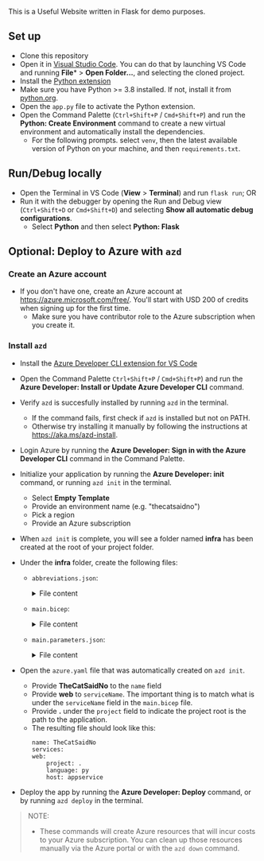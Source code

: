 This is a Useful Website written in Flask for demo purposes.

## Set up

- Clone this repository 
- Open it in [Visual Studio Code](https://code.visualstudio.com/). You can do that by launching VS Code and running **File*** > **Open Folder...**, and selecting the cloned project. 
- Install the [Python extension](https://marketplace.visualstudio.com/items?itemName=ms-python.python)
- Make sure you have Python >= 3.8 installed. If not, install it from [python.org](https://www.python.org/downloads/).
- Open the `app.py` file to activate the Python extension.
- Open the Command Palette (`Ctrl+Shift+P` / `Cmd+Shift+P`) and run the **Python: Create Environment** command to create a new virtual environment and automatically install the dependencies.  
    - For the following prompts. select `venv`, then the latest available version of Python on your machine, and then `requirements.txt`.

## Run/Debug locally
- Open the Terminal in VS Code (**View** > **Terminal**) and run `flask run`; OR
- Run it with the debugger by opening the Run and Debug view (`Ctrl+Shift+D` or `Cmd+Shift+D`) and selecting **Show all automatic debug configurations**. 
    - Select **Python** and then select **Python: Flask**  


## Optional: Deploy to Azure with `azd`

### Create an Azure account
- If you don't have one, create an Azure account at https://azure.microsoft.com/free/. You'll start with USD 200 of credits when signing up for the first time. 
    - Make sure you have contributor role to the Azure subscription when you create it.
### Install `azd`
- Install the [Azure Developer CLI extension for VS Code](https://marketplace.visualstudio.com/items?itemName=ms-azuretools.azure-dev)
- Open the Command Palette `Ctrl+Shift+P` / `Cmd+Shift+P`) and run the **Azure Developer: Install or Update Azure Developer CLI** command.
- Verify `azd` is succesfully installed by running `azd` in the terminal. 
    - If the command fails, first check if `azd` is installed but not on PATH. 
    - Otherwise try installing it manually by following the instructions at https://aka.ms/azd-install. 
- Login Azure by running the **Azure Developer: Sign in with the Azure Developer CLI** command in the Command Palette. 
- Initialize your application by running the **Azure Developer: init** command, or running `azd init` in the terminal.
    - Select **Empty Template**
    - Provide an environment name (e.g. "thecatsaidno")
    - Pick a region
    - Provide an Azure subscription
- When `azd init` is complete, you will see a folder named **infra** has been created at the root of your project folder.
- Under the **infra** folder, create the following files:
    - `abbreviations.json`:
        <details> <summary> File content </summary> 

        ```
        {
            "analysisServicesServers": "as",
            "apiManagementService": "apim-",
            "appConfigurationConfigurationStores": "appcs-",
            "appManagedEnvironments": "cae-",
            "appContainerApps": "ca-",
            "authorizationPolicyDefinitions": "policy-",
            "automationAutomationAccounts": "aa-",
            "blueprintBlueprints": "bp-",
            "blueprintBlueprintsArtifacts": "bpa-",
            "cacheRedis": "redis-",
            "cdnProfiles": "cdnp-",
            "cdnProfilesEndpoints": "cdne-",
            "cognitiveServicesAccounts": "cog-",
            "cognitiveServicesFormRecognizer": "cog-fr-",
            "cognitiveServicesTextAnalytics": "cog-ta-",
            "computeAvailabilitySets": "avail-",
            "computeCloudServices": "cld-",
            "computeDiskEncryptionSets": "des",
            "computeDisks": "disk",
            "computeDisksOs": "osdisk",
            "computeGalleries": "gal",
            "computeSnapshots": "snap-",
            "computeVirtualMachines": "vm",
            "computeVirtualMachineScaleSets": "vmss-",
            "containerInstanceContainerGroups": "ci",
            "containerRegistryRegistries": "cr",
            "containerServiceManagedClusters": "aks-",
            "databricksWorkspaces": "dbw-",
            "dataFactoryFactories": "adf-",
            "dataLakeAnalyticsAccounts": "dla",
            "dataLakeStoreAccounts": "dls",
            "dataMigrationServices": "dms-",
            "dBforMySQLServers": "mysql-",
            "dBforPostgreSQLServers": "psql-",
            "devicesIotHubs": "iot-",
            "devicesProvisioningServices": "provs-",
            "devicesProvisioningServicesCertificates": "pcert-",
            "documentDBDatabaseAccounts": "cosmos-",
            "eventGridDomains": "evgd-",
            "eventGridDomainsTopics": "evgt-",
            "eventGridEventSubscriptions": "evgs-",
            "eventHubNamespaces": "evhns-",
            "eventHubNamespacesEventHubs": "evh-",
            "hdInsightClustersHadoop": "hadoop-",
            "hdInsightClustersHbase": "hbase-",
            "hdInsightClustersKafka": "kafka-",
            "hdInsightClustersMl": "mls-",
            "hdInsightClustersSpark": "spark-",
            "hdInsightClustersStorm": "storm-",
            "hybridComputeMachines": "arcs-",
            "insightsActionGroups": "ag-",
            "insightsComponents": "appi-",
            "keyVaultVaults": "kv-",
            "kubernetesConnectedClusters": "arck",
            "kustoClusters": "dec",
            "kustoClustersDatabases": "dedb",
            "logicIntegrationAccounts": "ia-",
            "logicWorkflows": "logic-",
            "machineLearningServicesWorkspaces": "mlw-",
            "managedIdentityUserAssignedIdentities": "id-",
            "managementManagementGroups": "mg-",
            "migrateAssessmentProjects": "migr-",
            "networkApplicationGateways": "agw-",
            "networkApplicationSecurityGroups": "asg-",
            "networkAzureFirewalls": "afw-",
            "networkBastionHosts": "bas-",
            "networkConnections": "con-",
            "networkDnsZones": "dnsz-",
            "networkExpressRouteCircuits": "erc-",
            "networkFirewallPolicies": "afwp-",
            "networkFirewallPoliciesWebApplication": "waf",
            "networkFirewallPoliciesRuleGroups": "wafrg",
            "networkFrontDoors": "fd-",
            "networkFrontdoorWebApplicationFirewallPolicies": "fdfp-",
            "networkLoadBalancersExternal": "lbe-",
            "networkLoadBalancersInternal": "lbi-",
            "networkLoadBalancersInboundNatRules": "rule-",
            "networkLocalNetworkGateways": "lgw-",
            "networkNatGateways": "ng-",
            "networkNetworkInterfaces": "nic-",
            "networkNetworkSecurityGroups": "nsg-",
            "networkNetworkSecurityGroupsSecurityRules": "nsgsr-",
            "networkNetworkWatchers": "nw-",
            "networkPrivateDnsZones": "pdnsz-",
            "networkPrivateLinkServices": "pl-",
            "networkPublicIPAddresses": "pip-",
            "networkPublicIPPrefixes": "ippre-",
            "networkRouteFilters": "rf-",
            "networkRouteTables": "rt-",
            "networkRouteTablesRoutes": "udr-",
            "networkTrafficManagerProfiles": "traf-",
            "networkVirtualNetworkGateways": "vgw-",
            "networkVirtualNetworks": "vnet-",
            "networkVirtualNetworksSubnets": "snet-",
            "networkVirtualNetworksVirtualNetworkPeerings": "peer-",
            "networkVirtualWans": "vwan-",
            "networkVpnGateways": "vpng-",
            "networkVpnGatewaysVpnConnections": "vcn-",
            "networkVpnGatewaysVpnSites": "vst-",
            "notificationHubsNamespaces": "ntfns-",
            "notificationHubsNamespacesNotificationHubs": "ntf-",
            "operationalInsightsWorkspaces": "log-",
            "portalDashboards": "dash-",
            "powerBIDedicatedCapacities": "pbi-",
            "purviewAccounts": "pview-",
            "recoveryServicesVaults": "rsv-",
            "resourcesResourceGroups": "rg-",
            "searchSearchServices": "srch-",
            "serviceBusNamespaces": "sb-",
            "serviceBusNamespacesQueues": "sbq-",
            "serviceBusNamespacesTopics": "sbt-",
            "serviceEndPointPolicies": "se-",
            "serviceFabricClusters": "sf-",
            "signalRServiceSignalR": "sigr",
            "sqlManagedInstances": "sqlmi-",
            "sqlServers": "sql-",
            "sqlServersDataWarehouse": "sqldw-",
            "sqlServersDatabases": "sqldb-",
            "sqlServersDatabasesStretch": "sqlstrdb-",
            "storageStorageAccounts": "st",
            "storageStorageAccountsVm": "stvm",
            "storSimpleManagers": "ssimp",
            "streamAnalyticsCluster": "asa-",
            "synapseWorkspaces": "syn",
            "synapseWorkspacesAnalyticsWorkspaces": "synw",
            "synapseWorkspacesSqlPoolsDedicated": "syndp",
            "synapseWorkspacesSqlPoolsSpark": "synsp",
            "timeSeriesInsightsEnvironments": "tsi-",
            "webServerFarms": "plan-",
            "webSitesAppService": "app-",
            "webSitesAppServiceEnvironment": "ase-",
            "webSitesFunctions": "func-",
            "webStaticSites": "stapp-"
        }
        ```
        </details>
    - `main.bicep`:
        <details> <summary> File content </summary> 

        ```
        targetScope = 'subscription'

        @minLength(1)
        @maxLength(64)
        @description('Name of the the environment which is used to generate a short unique hash used in all resources.')
        param environmentName string

        @minLength(1)
        @description('Primary location for all resources')
        param location string

        // Optional parameters to override the default azd resource naming conventions. Update the main.parameters.json file to provide values. e.g.,:
        // "resourceGroupName": {
        //      "value": "myGroupName"
        // }
        param appServicePlanName string = ''
        param resourceGroupName string = ''
        param webServiceName string = ''
        // serviceName is used as value for the tag (azd-service-name) azd uses to identify
        param serviceName string = 'web'

        @description('Id of the user or app to assign application roles')
        param principalId string = ''

        var abbrs = loadJsonContent('./abbreviations.json')
        var resourceToken = toLower(uniqueString(subscription().id, environmentName, location))
        var tags = { 'azd-env-name': environmentName }

        // Organize resources in a resource group
        resource rg 'Microsoft.Resources/resourceGroups@2021-04-01' = {
        name: !empty(resourceGroupName) ? resourceGroupName : '${abbrs.resourcesResourceGroups}${environmentName}'
        location: location
        tags: tags
        }

        // The application frontend
        module web './core/host/appservice.bicep' = {
        name: serviceName
        scope: rg
        params: {
            name: !empty(webServiceName) ? webServiceName : '${abbrs.webSitesAppService}web-${resourceToken}'
            location: location
            tags: union(tags, { 'azd-service-name': serviceName })
            appServicePlanId: appServicePlan.outputs.id
            runtimeName: 'python'
            runtimeVersion: '3.8'
            scmDoBuildDuringDeployment: true
        }
        }

        // Create an App Service Plan to group applications under the same payment plan and SKU
        module appServicePlan './core/host/appserviceplan.bicep' = {
        name: 'appserviceplan'
        scope: rg
        params: {
            name: !empty(appServicePlanName) ? appServicePlanName : '${abbrs.webServerFarms}${resourceToken}'
            location: location
            tags: tags
            sku: {
            name: 'B1'
            }
        }
        }

        // App outputs
        output AZURE_LOCATION string = location
        output AZURE_TENANT_ID string = tenant().tenantId
        output REACT_APP_WEB_BASE_URL string = web.outputs.uri
        ```
        </details>
    - `main.parameters.json`:
        <details> <summary> File content </summary> 

        ```
        {
            "$schema": "https://schema.management.azure.com/schemas/2019-04-01/deploymentParameters.json#",
            "contentVersion": "1.0.0.0",
            "parameters": {
                "environmentName": {
                    "value": "${AZURE_ENV_NAME}"
                },
                "location": {
                    "value": "${AZURE_LOCATION}"
                },
                "principalId": {
                    "value": "${AZURE_PRINCIPAL_ID}"
                },
                "useAPIM": {
                    "value": "${USE_APIM=false}"
                }
            }
        }
        ```
        </details>
- Open the `azure.yaml` file that was automatically created on `azd init`. 
    - Provide **TheCatSaidNo** to the `name` field
    - Provide **web** to `serviceName`. The important thing is to match what is under the `serviceName` field in the `main.bicep` file.
    - Provide **.** under the `project` field to indicate the project root is the path to the application.
    - The resulting file should look like this:
        ```
        name: TheCatSaidNo
        services:
        web:
            project: .
            language: py
            host: appservice
        ```
        
 - Deploy the app by running the **Azure Developer: Deploy** command, or by running `azd deploy` in the terminal. 

> NOTE:
>
> - These commands will create Azure resources that will incur costs to your Azure subscription. You can clean up those resources manually via the Azure portal or with the `azd down` command.
